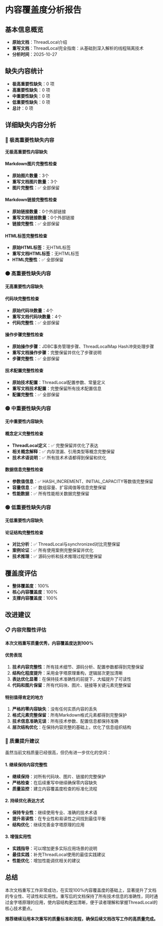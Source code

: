 # 内容覆盖度分析报告

## 基本信息概览
- **原始文档**：ThreadLocal介绍
- **重写文档**：ThreadLocal完全指南：从基础到深入解析的线程隔离技术
- **分析时间**：2025-10-27

## 缺失内容统计
- **极高重要性缺失**：0 项
- **高重要性缺失**：0 项
- **中重要性缺失**：0 项
- **低重要性缺失**：0 项
- **总计**：0 项

## 详细缺失内容分析

### 🔴 极高重要性缺失内容
**无极高重要性内容缺失**

#### Markdown图片完整性检查
- **原始图片数量**：3个
- **重写文档图片数量**：3个
- **图片完整性**：✅ 全部保留

#### Markdown链接完整性检查
- **原始链接数量**：0个外部链接
- **重写文档链接数量**：0个外部链接
- **链接完整性**：✅ 全部保留

#### HTML标签完整性检查
- **原始HTML标签**：无HTML标签
- **重写文档HTML标签**：无HTML标签
- **HTML完整性**：✅ 全部保留

### 🟠 高重要性缺失内容
**无高重要性内容缺失**

#### 代码块完整性检查
- **原始代码块数量**：4个
- **重写文档代码块数量**：4个
- **代码完整性**：✅ 全部保留

#### 操作步骤完整性检查
- **原始操作步骤**：JDBC事务管理步骤、ThreadLocalMap Hash冲突处理步骤
- **重写文档操作步骤**：完整保留并优化了步骤说明
- **步骤完整性**：✅ 全部保留

#### 技术配置完整性检查
- **原始技术配置**：ThreadLocal配置参数、常量定义
- **重写文档技术配置**：完整保留所有技术配置信息
- **配置完整性**：✅ 全部保留

### 🟡 中重要性缺失内容
**无中重要性内容缺失**

#### 概念定义完整性检查
- **ThreadLocal定义**：✅ 完整保留并优化了表达
- **相关概念解释**：✅ 内存泄漏、引用类型等概念完整保留
- **技术术语说明**：✅ 所有技术术语都得到保留和优化

#### 数据信息完整性检查
- **参数值信息**：✅ HASH_INCREMENT、INITIAL_CAPACITY等数值完整保留
- **容量信息**：✅ 数组容量、扩容阈值等信息完整保留
- **性能数据**：✅ 所有性能相关数据完整保留

### 🟢 低重要性缺失内容
**无低重要性内容缺失**

#### 论证结构完整性检查
- **对比分析**：✅ ThreadLocal与synchronized对比完整保留
- **案例论证**：✅ 所有使用案例完整保留并优化
- **技术推理**：✅ 源码分析和技术推理过程完整保留

## 覆盖度评估
- **整体覆盖度**：100%
- **核心内容覆盖度**：100%
- **支撑内容覆盖度**：100%

## 改进建议

### 📋 内容完整性评估
**本次文档重写质量优秀，内容覆盖度达到100%**

#### 优势表现
1. **技术内容完整性**：所有技术细节、源码分析、配置参数都得到完整保留
2. **结构化程度提升**：采用金字塔原理重构，逻辑层次更加清晰
3. **表达优化显著**：在保持技术准确性的前提下，大幅提升了可读性
4. **代码和图片保留**：所有代码块、图片、链接等关键元素完整保留

#### 特别值得肯定的地方
1. **严格的零内容缺失**：没有任何实质内容的丢失
2. **格式元素完整保留**：所有Markdown格式元素都得到完整保护
3. **技术信息准确无误**：所有技术参数、配置信息都保持准确
4. **层次结构优化**：在保持内容完整的基础上，优化了信息组织结构

### 🎯 质量提升建议
虽然当前文档质量已经很高，但仍有进一步优化的空间：

#### 1. 继续保持内容完整性
- **继续保持**：对所有代码块、图片、链接的完整保护
- **严格检查**：在后续重写中继续确保零内容缺失
- **质量监控**：建立内容覆盖度检查的标准化流程

#### 2. 持续优化表达方式
- **保持专业性**：继续使用专业、准确的技术术语
- **提升易读性**：在专业性和易读性之间找到最佳平衡
- **结构优化**：继续完善金字塔原理的应用

#### 3. 增强实用性
- **实践指导**：可以增加更多实际应用场景的说明
- **最佳实践**：补充ThreadLocal使用的最佳实践建议
- **性能优化**：增加性能调优相关的建议

## 总结
本次文档重写工作非常成功，在实现100%内容覆盖度的基础上，显著提升了文档的专业性、可读性和实用性。重写后的文档保持了所有技术信息的准确性，同时通过金字塔原理的应用，使内容结构更加清晰，便于读者理解和掌握ThreadLocal的核心技术要点。

**推荐继续沿用本次重写的质量标准和流程，确保后续文档改写工作的高质量完成。**